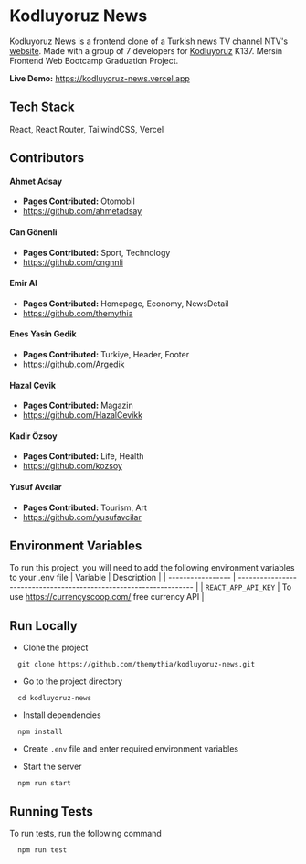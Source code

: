 # Kodluyoruz News

Kodluyoruz News is a frontend clone of a Turkish news TV channel NTV's [website](https://ntv.com.tr). Made with a group of 7 developers for [Kodluyoruz](https://www.kodluyoruz.org/) K137. Mersin Frontend Web Bootcamp Graduation Project.

<!-- Vercel deployment'i yapana kadar gecici link -->

**Live Demo:** https://kodluyoruz-news.vercel.app

## Tech Stack

React, React Router, TailwindCSS, Vercel

## Contributors

#### Ahmet Adsay

- **Pages Contributed:** Otomobil
- https://github.com/ahmetadsay

#### Can Gönenli

- **Pages Contributed:** Sport, Technology
- https://github.com/cngnnli

#### Emir Al

- **Pages Contributed:** Homepage, Economy, NewsDetail
- https://github.com/themythia

#### Enes Yasin Gedik

- **Pages Contributed:** Turkiye, Header, Footer
- https://github.com/Argedik

#### Hazal Çevik

- **Pages Contributed:** Magazin
- https://github.com/HazalCevikk

#### Kadir Özsoy

- **Pages Contributed:** Life, Health
- https://github.com/kozsoy

#### Yusuf Avcılar

- **Pages Contributed:** Tourism, Art
- https://github.com/yusufavcilar

## Environment Variables

To run this project, you will need to add the following environment variables to your .env file
| Variable | Description |
| ----------------- | ------------------------------------------------------------------ |
| `REACT_APP_API_KEY` | To use https://currencyscoop.com/ free currency API |

## Run Locally

- Clone the project

```
  git clone https://github.com/themythia/kodluyoruz-news.git
```

- Go to the project directory

```
  cd kodluyoruz-news
```

- Install dependencies

```
  npm install
```

- Create `.env` file and enter required environment variables

- Start the server

```
  npm run start
```

## Running Tests

To run tests, run the following command

```
  npm run test
```
